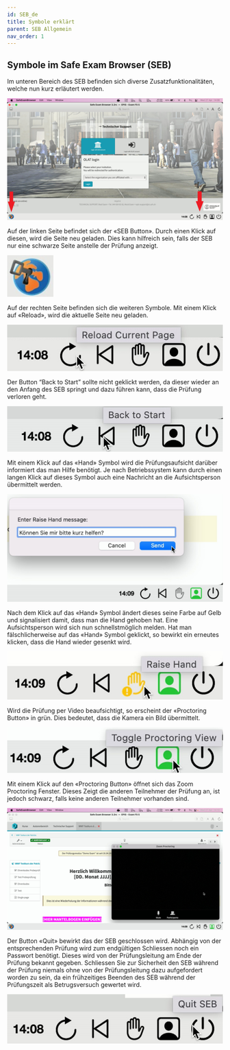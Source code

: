 ```yaml
---
id: SEB_de
title: Symbole erklärt
parent: SEB Allgemein
nav_order: 1
---
```


## Symbole im Safe Exam Browser (SEB)
Im unteren Bereich des SEB befinden sich diverse Zusatzfunktionalitäten, welche nun kurz erläutert werden.

[![icons-overview](assets/icons_overview.jpg)](assets/icons_overview.jpg)

Auf der linken Seite befindet sich der «SEB Button». Durch einen Klick auf diesen, wird die Seite neu geladen. Dies kann hilfreich sein, falls der SEB nur eine schwarze Seite anstelle der Prüfung anzeigt.

[![icons-sebbutton](assets/icons_sebbutton.jpg)](assets/icons_sebbutton.jpg)

Auf der rechten Seite befinden sich die weiteren Symbole. Mit einem Klick auf «Reload», wird die aktuelle Seite neu geladen.

[![icons-reload](assets/icons_reload.jpg)](assets/icons_reload.jpg)

Der Button “Back to Start” sollte nicht geklickt werden, da dieser wieder an den Anfang des SEB springt und dazu führen kann, dass die Prüfung verloren geht.

[![icons-back](assets/icons_back.jpg)](assets/icons_back.jpg)

Mit einem Klick auf das «Hand» Symbol wird die Prüfungsaufsicht darüber informiert das man Hilfe benötigt. Je nach Betriebssystem kann durch einen langen Klick auf dieses Symbol auch eine Nachricht an die Aufsichtsperson übermittelt werden.

[![icons-hand-01](assets/icons_hand_01.jpg)](assets/icons_hand_01.jpg)

Nach dem Klick auf das «Hand» Symbol ändert dieses seine Farbe auf Gelb und signalisiert damit, dass man die Hand gehoben hat. Eine Aufsichtsperson wird sich nun schnellstmöglich melden. Hat man fälschlicherweise auf das «Hand» Symbol geklickt, so bewirkt ein erneutes klicken, dass die Hand wieder gesenkt wird.

[![icons-hand-02](assets/icons_hand_02.jpg)](assets/icons_hand_02.jpg)

Wird die Prüfung per Video beaufsichtigt, so erscheint der «Proctoring Button» in grün. Dies bedeutet, dass die Kamera ein Bild übermittelt.

[![icons-proctoring-01](assets/icons_proctoring_01.jpg)](assets/icons_proctoring_01.jpg)

Mit einem Klick auf den «Proctoring Button» öffnet sich das Zoom Proctoring Fenster. Dieses Zeigt die anderen Teilnehmer der Prüfung an, ist jedoch schwarz, falls keine anderen Teilnehmer vorhanden sind.

[![icons-proctoring-02](assets/icons_proctoring_02.jpg)](assets/icons_proctoring_02.jpg)

Der Button «Quit» bewirkt das der SEB geschlossen wird. Abhängig von der entsprechenden Prüfung wird zum endgültigen Schliessen noch ein Passwort benötigt. Dieses wird von der Prüfungsleitung am Ende der Prüfung bekannt gegeben. Schliessen Sie zur Sicherheit den SEB während der Prüfung niemals ohne von der Prüfungsleitung dazu aufgefordert worden zu sein, da ein frühzeitiges Beenden des SEB während der Prüfungszeit als Betrugsversuch gewertet wird.

[![icons-icons_quit](assets/icons_quit.jpg)](assets/icons_quit.jpg)